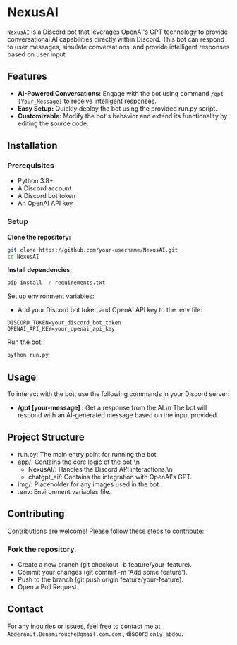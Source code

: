 # **NexusAI**

`NexusAI` is a Discord bot that leverages OpenAI's GPT technology to provide conversational AI capabilities directly within Discord. This bot can respond to user messages, simulate conversations, and provide intelligent responses based on user input.

## **Features**
  - **AI-Powered Conversations:** Engage with the bot using command `/gpt [Your_Message]` to receive intelligent responses.
  - **Easy Setup:** Quickly deploy the bot using the provided run.py script.
  - **Customizable:** Modify the bot's behavior and extend its functionality by editing the source code.

## **Installation**
  ### Prerequisites
  - Python 3.8+
  - A Discord account
  - A Discord bot token
  - An OpenAI API key
  
  ### Setup
  **Clone the repository:**
  ```bash
  git clone https://github.com/your-username/NexusAI.git
  cd NexusAI
  ```
  
  **Install dependencies:**
  
  ```bash
  pip install -r requirements.txt
  ```
  
  Set up environment variables:
  - Add your Discord bot token and OpenAI API key to the .env file:
  
  ```plaintext
  DISCORD_TOKEN=your_discord_bot_token
  OPENAI_API_KEY=your_openai_api_key
  ```
  
  Run the bot:
  ```bash
  python run.py
  ```

## **Usage**
  To interact with the bot, use the following commands in your Discord server:

  - **/gpt [your-message] :** Get a response from the AI.\n
  The bot will respond with an AI-generated message based on the input provided.

## Project Structure
  - run.py: The main entry point for running the bot.
  - app/: Contains the core logic of the bot.\n
    - NexusAI/: Handles the Discord API interactions.\n
    - chatgpt_ai/: Contains the integration with OpenAI's GPT.
  - img/: Placeholder for any images used in the bot .
  - .env: Environment variables file.

## **Contributing**
  Contributions are welcome! Please follow these steps to contribute:

  ### **Fork the repository.**
  - Create a new branch (git checkout -b feature/your-feature).
  - Commit your changes (git commit -m 'Add some feature').
  - Push to the branch (git push origin feature/your-feature).
  - Open a Pull Request.

## **Contact**
  For any inquiries or issues, feel free to contact me at `Abderaouf.Benamirouche@gmail.com.com` , discord `only_abdou`.

